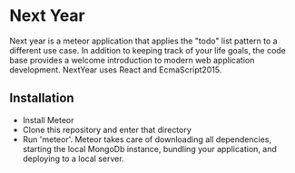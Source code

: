 # Next Year

Next year is a meteor application that applies the "todo" list pattern to a different 
use case. In addition to keeping track of your life goals, the code base provides a 
welcome introduction to modern web application development. NextYear uses React and EcmaScript2015.

## Installation
- Install Meteor
- Clone this repository and enter that directory
- Run 'meteor'. Meteor takes care of downloading all dependencies, starting the local MongoDb instance,
bundling your application, and deploying to a local server.

 

